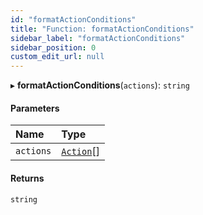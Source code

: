 ```yaml
---
id: "formatActionConditions"
title: "Function: formatActionConditions"
sidebar_label: "formatActionConditions"
sidebar_position: 0
custom_edit_url: null
---
```


▸ **formatActionConditions**(`actions`): `string`

#### Parameters

| Name | Type |
| :------ | :------ |
| `actions` | [`Action`](../interfaces/Action.md)[] |

#### Returns

`string`
